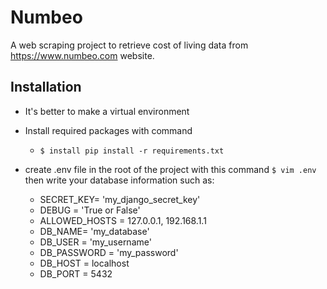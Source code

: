 # Numbeo

A web scraping project to retrieve cost of living data from https://www.numbeo.com website.


## Installation
* It's better to make a virtual environment
* Install required packages with command
    * ```$ install pip install -r requirements.txt```
* create .env file in the root of the project with this command ```$ vim .env``` then write your database information such as:

    * SECRET_KEY= 'my_django_secret_key'
    * DEBUG = 'True or False'
    * ALLOWED_HOSTS = 127.0.0.1, 192.168.1.1
    * DB_NAME= 'my_database'
    * DB_USER = 'my_username'
    * DB_PASSWORD = 'my_password'
    * DB_HOST = localhost
    * DB_PORT = 5432